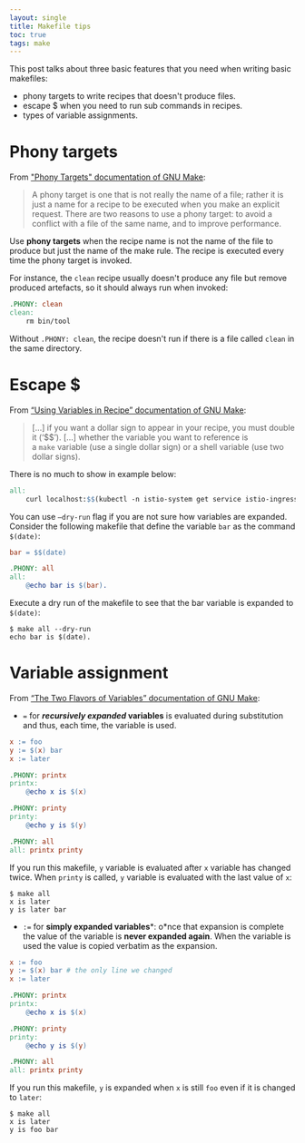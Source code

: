 ```yaml
---
layout: single
title: Makefile tips
toc: true
tags: make
---
```


This post talks about three basic features that you need when writing basic makefiles:

- phony targets to write recipes that doesn't produce files.
- escape $ when you need to run sub commands in recipes.
- types of variable assignments.

# Phony targets

From ["Phony Targets" documentation of GNU Make](https://www.gnu.org/software/make/manual/html_node/Phony-Targets.html):

> A phony target is one that is not really the name of a file; rather it is just a name for a recipe to be executed when you make an explicit request. There are two reasons to use a phony target: to avoid a conflict with a file of the same name, and to improve performance.
> 

Use **phony targets** when the recipe name is not the name of the file to produce but just the name of the make rule. The recipe is executed every time the phony target is invoked.

For instance, the `clean` recipe usually doesn't produce any file but remove produced artefacts, so it should always run when invoked:

```makefile
.PHONY: clean
clean:
	rm bin/tool
```

Without `.PHONY: clean`, the recipe doesn't run if there is a file called `clean` in the same directory.

# Escape $

From [“Using Variables in Recipe” documentation of GNU Make](https://www.gnu.org/software/make/manual/html_node/Variables-in-Recipes.html):

> […] if you want a dollar sign to appear in your recipe, you must double it (‘$$’). […] whether the variable you want to reference is a `make` variable (use a single dollar sign) or a shell variable (use two dollar signs).
> 

There is no much to show in example below:

```makefile
all:
	curl localhost:$$(kubectl -n istio-system get service istio-ingressgateway -o jsonpath='{.spec.ports[?(@.name=="http2")].port}')
```

You can use `—dry-run` flag if you are not sure how variables are expanded. Consider the following makefile that define the variable `bar` as the command `$(date)`:

```makefile
bar = $$(date)

.PHONY: all
all:
	@echo bar is $(bar).
```

Execute a dry run of the makefile to see that the bar variable is expanded to `$(date)`:

```console
$ make all --dry-run
echo bar is $(date).
```

# Variable assignment

From [“The Two Flavors of Variables” documentation of GNU Make](https://www.gnu.org/software/make/manual/html_node/Flavors.html):

- `=` for ***recursively expanded* variables** is evaluated during substitution and thus, each time, the variable is used.

```makefile
x := foo
y := $(x) bar
x := later

.PHONY: printx
printx:
	@echo x is $(x)

.PHONY: printy
printy:
	@echo y is $(y)

.PHONY: all
all: printx printy
```

If you run this makefile, `y` variable is evaluated after `x` variable has changed twice. When `printy` is called, `y` variable is evaluated with the last value of `x`:

```console
$ make all
x is later
y is later bar
```

- `:=` for **simply expanded variables***: o*nce that expansion is complete the value of the variable is **never expanded again**. When the variable is used the value is copied verbatim as the expansion.

```makefile
x := foo
y := $(x) bar # the only line we changed
x := later

.PHONY: printx
printx:
	@echo x is $(x)

.PHONY: printy
printy:
	@echo y is $(y)

.PHONY: all
all: printx printy
```

If you run this makefile, `y` is expanded when `x` is still `foo` even if it is changed to `later`:
```console
$ make all
x is later
y is foo bar
```
